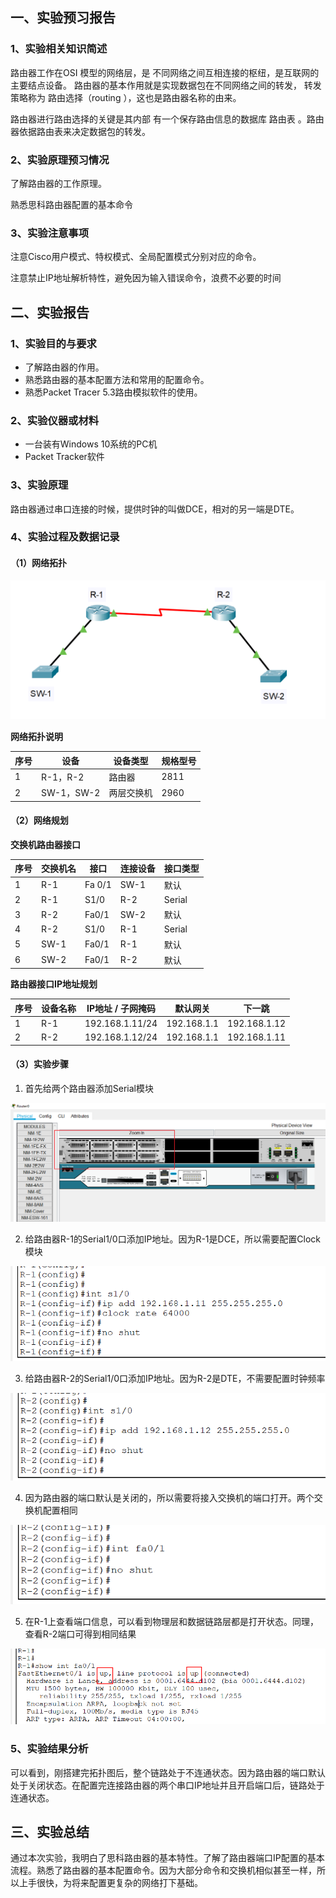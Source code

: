 ## 一、实验预习报告

### 1、实验相关知识简述

路由器工作在OSI 模型的网络层，是 不同网络之间互相连接的枢纽，是互联网的主要结点设备。 路由器的基本作用就是实现数据包在不同网络之间的转发， 转发策略称为 路由选择（routing ），这也是路由器名称的由来。

路由器进行路由选择的关键是其内部 有一个保存路由信息的数据库 路由表 。路由器依据路由表来决定数据包的转发。

### 2、实验原理预习情况

了解路由器的工作原理。

熟悉思科路由器配置的基本命令



### 3、实验注意事项

注意Cisco用户模式、特权模式、全局配置模式分别对应的命令。

注意禁止IP地址解析特性，避免因为输入错误命令，浪费不必要的时间



## 二、实验报告

### 1、实验目的与要求

- 了解路由器的作用。
- 熟悉路由器的基本配置方法和常用的配置命令。
- 熟悉Packet Tracer 5.3路由模拟软件的使用。

### 2、实验仪器或材料

- 一台装有Windows 10系统的PC机
- Packet Tracker软件



### 3、实验原理

路由器通过串口连接的时候，提供时钟的叫做DCE，相对的另一端是DTE。



### 4、实验过程及数据记录

#### （1）网络拓扑

![image-20201130220631892](assets/%E5%AE%9E%E9%AA%8C%E4%BA%94/image-20201130220631892.png)



**网络拓扑说明**

| 序号 | 设备       | 设备类型   | 规格型号 |
| ---- | ---------- | ---------- | -------- |
| 1    | R-1，R-2   | 路由器     | 2811     |
| 2    | SW-1，SW-2 | 两层交换机 | 2960     |



#### （2）网络规划

**交换机路由器接口**

| 序号 | 交换机名 | 接口   | 连接设备 | 接口类型 |
| ---- | -------- | ------ | -------- | -------- |
| 1    | R-1      | Fa 0/1 | SW-1     | 默认     |
| 2    | R-1      | S1/0   | R-2      | Serial   |
| 3    | R-2      | Fa0/1  | SW-2     | 默认     |
| 4    | R-2      | S1/0   | R-1      | Serial   |
| 5    | SW-1     | Fa0/1  | R-1      | 默认     |
| 6    | SW-2     | Fa0/1  | R-2      | 默认     |



**路由器接口IP地址规划**

| 序号 | 设备名称 | IP地址 / 子网掩码 | 默认网关    | 下一跳       |
| ---- | -------- | ----------------- | ----------- | ------------ |
| 1    | R-1      | 192.168.1.11/24   | 192.168.1.1 | 192.168.1.12 |
| 2    | R-2      | 192.168.1.12/24   | 192.168.1.1 | 192.168.1.11 |



#### （3）实验步骤

1. 首先给两个路由器添加Serial模块

![image-20201130221651271](assets/%E5%AE%9E%E9%AA%8C%E4%BA%94/image-20201130221651271.png)



2. 给路由器R-1的Serial1/0口添加IP地址。因为R-1是DCE，所以需要配置Clock模块

![image-20201130221938807](assets/%E5%AE%9E%E9%AA%8C%E4%BA%94/image-20201130221938807.png)

3. 给路由器R-2的Serial1/0口添加IP地址。因为R-2是DTE，不需要配置时钟频率

![image-20201130222134512](assets/%E5%AE%9E%E9%AA%8C%E4%BA%94/image-20201130222134512.png)

4. 因为路由器的端口默认是关闭的，所以需要将接入交换机的端口打开。两个交换机配置相同

![image-20201130222303236](assets/%E5%AE%9E%E9%AA%8C%E4%BA%94/image-20201130222303236.png)

5. 在R-1上查看端口信息，可以看到物理层和数据链路层都是打开状态。同理，查看R-2端口可得到相同结果

![image-20201130222438235](assets/%E5%AE%9E%E9%AA%8C%E4%BA%94/image-20201130222438235.png)



### 5、实验结果分析

可以看到，刚搭建完拓扑图后，整个链路处于不连通状态。因为路由器的端口默认处于关闭状态。在配置完连接路由器的两个串口IP地址并且开启端口后，链路处于连通状态。



## 三、实验总结

通过本次实验，我明白了思科路由器的基本特性。了解了路由器端口IP配置的基本流程。熟悉了路由器的基本配置命令。因为大部分命令和交换机相似甚至一样，所以上手很快，为将来配置更复杂的网络打下基础。



